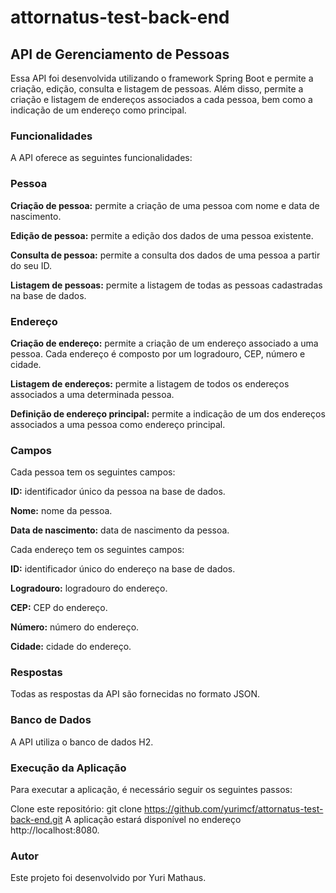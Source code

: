 # attornatus-test-back-end

## API de Gerenciamento de Pessoas
Essa API foi desenvolvida utilizando o framework Spring Boot e permite a criação, edição, consulta e listagem de pessoas. Além disso, permite a criação e listagem de endereços associados a cada pessoa, bem como a indicação de um endereço como principal.

### Funcionalidades
A API oferece as seguintes funcionalidades:

### Pessoa
**Criação de pessoa:** permite a criação de uma pessoa com nome e data de nascimento.

**Edição de pessoa:** permite a edição dos dados de uma pessoa existente.

**Consulta de pessoa:** permite a consulta dos dados de uma pessoa a partir do seu ID.

**Listagem de pessoas:** permite a listagem de todas as pessoas cadastradas na base de dados.

### Endereço
**Criação de endereço:** permite a criação de um endereço associado a uma pessoa. Cada endereço é composto por um logradouro, CEP, número e cidade.

**Listagem de endereços:** permite a listagem de todos os endereços associados a uma determinada pessoa.

**Definição de endereço principal:** permite a indicação de um dos endereços associados a uma pessoa como endereço principal.

### Campos
Cada pessoa tem os seguintes campos:

**ID:** identificador único da pessoa na base de dados.

**Nome:** nome da pessoa.

**Data de nascimento:** data de nascimento da pessoa.

Cada endereço tem os seguintes campos:

**ID:** identificador único do endereço na base de dados.

**Logradouro:** logradouro do endereço.

**CEP:** CEP do endereço.

**Número:** número do endereço.

**Cidade:** cidade do endereço.

### Respostas
Todas as respostas da API são fornecidas no formato JSON.

### Banco de Dados
A API utiliza o banco de dados H2.

### Execução da Aplicação
Para executar a aplicação, é necessário seguir os seguintes passos:

Clone este repositório: git clone https://github.com/yurimcf/attornatus-test-back-end.git
A aplicação estará disponível no endereço http://localhost:8080.

### Autor
Este projeto foi desenvolvido por Yuri Mathaus.